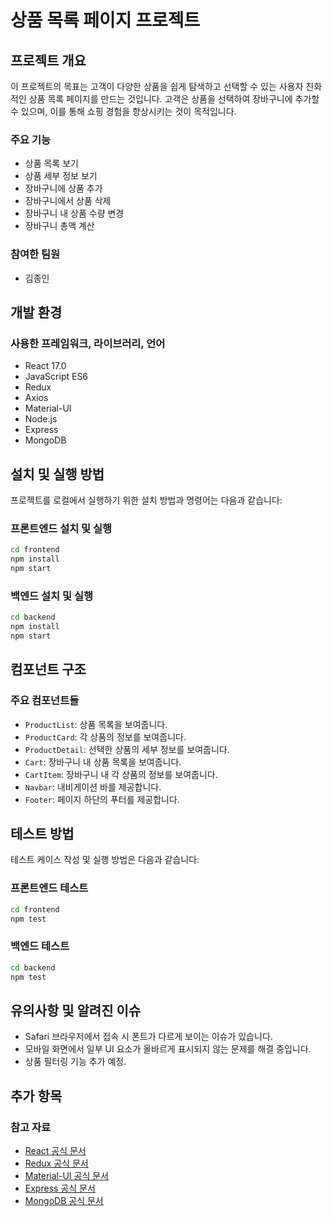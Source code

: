 # 상품 목록 페이지 프로젝트

## 프로젝트 개요

이 프로젝트의 목표는 고객이 다양한 상품을 쉽게 탐색하고 선택할 수 있는 사용자 친화적인 상품 목록 페이지를 만드는 것입니다. 고객은 상품을 선택하여 장바구니에 추가할 수 있으며, 이를 통해 쇼핑 경험을 향상시키는 것이 목적입니다.

### 주요 기능
- 상품 목록 보기
- 상품 세부 정보 보기
- 장바구니에 상품 추가
- 장바구니에서 상품 삭제
- 장바구니 내 상품 수량 변경
- 장바구니 총액 계산

### 참여한 팀원
- 김종인

## 개발 환경

### 사용한 프레임워크, 라이브러리, 언어
- React 17.0
- JavaScript ES6
- Redux
- Axios
- Material-UI
- Node.js
- Express
- MongoDB

## 설치 및 실행 방법

프로젝트를 로컬에서 실행하기 위한 설치 방법과 명령어는 다음과 같습니다:

### 프론트엔드 설치 및 실행
```bash
cd frontend
npm install
npm start
```

### 백엔드 설치 및 실행
```bash
cd backend
npm install
npm start
```

## 컴포넌트 구조

### 주요 컴포넌트들
- `ProductList`: 상품 목록을 보여줍니다.
- `ProductCard`: 각 상품의 정보를 보여줍니다.
- `ProductDetail`: 선택한 상품의 세부 정보를 보여줍니다.
- `Cart`: 장바구니 내 상품 목록을 보여줍니다.
- `CartItem`: 장바구니 내 각 상품의 정보를 보여줍니다.
- `Navbar`: 내비게이션 바를 제공합니다.
- `Footer`: 페이지 하단의 푸터를 제공합니다.

## 테스트 방법

테스트 케이스 작성 및 실행 방법은 다음과 같습니다:

### 프론트엔드 테스트
```bash
cd frontend
npm test
```

### 백엔드 테스트
```bash
cd backend
npm test
```

## 유의사항 및 알려진 이슈

- Safari 브라우저에서 접속 시 폰트가 다르게 보이는 이슈가 있습니다.
- 모바일 화면에서 일부 UI 요소가 올바르게 표시되지 않는 문제를 해결 중입니다.
- 상품 필터링 기능 추가 예정.

## 추가 항목

### 참고 자료
- [React 공식 문서](https://reactjs.org/docs/getting-started.html)
- [Redux 공식 문서](https://redux.js.org/introduction/getting-started)
- [Material-UI 공식 문서](https://material-ui.com/getting-started/installation/)
- [Express 공식 문서](https://expressjs.com/en/starter/installing.html)
- [MongoDB 공식 문서](https://docs.mongodb.com/manual/installation/)